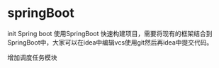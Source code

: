 # springBoot
init Spring boot
使用SpringBoot 快速构建项目，需要将现有的框架结合到SpringBoot中，大家可以在idea中编辑vcs使用git然后再idea中提交代码。

增加调度任务模块
